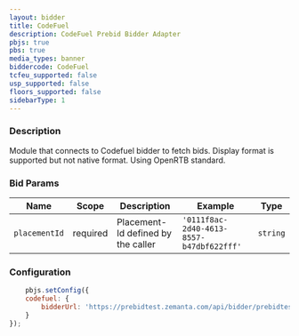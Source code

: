 ```yaml
---
layout: bidder
title: CodeFuel
description: CodeFuel Prebid Bidder Adapter
pbjs: true
pbs: true
media_types: banner
biddercode: CodeFuel
tcfeu_supported: false
usp_supported: false
floors_supported: false
sidebarType: 1
---
```


### Description

Module that connects to Codefuel bidder to fetch bids.
Display format is supported but not native format. Using OpenRTB standard.

### Bid Params


| Name          | Scope    | Description                         | Example                                  | Type     |
|---------------|----------|-------------------------------------|------------------------------------------|----------|
| `placementId` | required | Placement-Id defined by the caller  | `'0111f8ac-2d40-4613-8557-b47dbf622fff'` | `string` |

### Configuration

```javascript
    pbjs.setConfig({
    codefuel: {
        bidderUrl: 'https://prebidtest.zemanta.com/api/bidder/prebidtest/bid/'
    }
});
```
